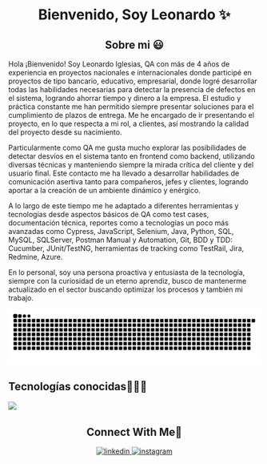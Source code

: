 <h1 align="center">Bienvenido, Soy Leonardo ✨</h1>

<h2 align="center">Sobre mi 😃</h2>

<p>
  Hola ¡Bienvenido! Soy Leonardo Iglesias, QA con más de 4 años de experiencia en proyectos nacionales e internacionales donde participé en proyectos de tipo bancario, educativo, empresarial, donde logré desarrollar todas las habilidades necesarias para detectar la presencia de defectos en el sistema, logrando ahorrar tiempo y dinero a la empresa. El estudio y práctica constante me han permitido siempre presentar soluciones para el cumplimiento de plazos de entrega. Me he encargado de ir presentando el proyecto, en lo que respecta a mi rol, a clientes, así mostrando la calidad del proyecto desde su nacimiento.
</p>

<p>
  Particularmente como QA me gusta mucho explorar las posibilidades de detectar desvíos en el sistema tanto en frontend como backend, utilizando diversas técnicas y manteniendo siempre la mirada crítica del cliente y del usuario final. Este contacto me ha llevado a desarrollar habilidades de comunicación asertiva tanto para compañeros, jefes y clientes, logrando aportar a la creación de un ambiente dinámico y enérgico.
</p>

<p>
  A lo largo de este tiempo me he adaptado a diferentes herramientas y tecnologías desde aspectos básicos de QA como test cases, documentación técnica, reportes como a tecnologías un poco más avanzadas como Cypress, JavaScript, Selenium, Java, Python, SQL, MySQL, SQLServer, Postman Manual y Automation, Git, BDD y TDD: Cucumber, JUnit/TestNG, herramientas de tracking como TestRail, Jira, Redmine, Azure.
</p>

<p>
  En lo personal, soy una persona proactiva y entusiasta de la tecnología, siempre con la curiosidad de un eterno aprendiz, busco de mantenerme actualizado en el sector buscando optimizar los procesos y también mi trabajo.
</p>

<p align="center">
  <img src="https://github.com/7oSkaaa/7oSkaaa/blob/output/github-contribution-grid-snake.svg?" alt="Snake Game"/>
</p>

<h2>Tecnologías conocidas👨🏻‍💻</h2>

<p align="left">
  <a href="https://skillicons.dev">
    <img src="https://skillicons.dev/icons?i=html,css,js,ts,react,angular,materialui,wordpress,py,django,java,go,rust,nodejs,graphql,mysql,sqlite,mongodb,postgres,selenium,cypress,gherkin,postman,docker,jenkins,git,github,gitlab,gradle,maven,vscode,pycharm,eclipse,androidstudio,idea,sublime,linux,ubuntu,windows,bash,azure,gmail,notion,discord,bots&perline=12" />
  </a>
</p>

<div align="center">
  <h2>Connect With Me🤝</h2>
</div>

<p align="center">
  <a href="https://www.linkedin.com/in/leonardo-gabriel-iglesias-60b33a355/" target="_blank">
    <img src="https://user-images.githubusercontent.com/88904952/234979284-68c11d7f-1acc-4f0c-ac78-044e1037d7b0.png" alt="linkedin" height="50" width="50" />
  </a>
  <a href="https://www.instagram.com/leo_churches?utm_source=ig_web_button_share_sheet&igsh=ZDNlZDc0MzIxNw==" target="_blank">
    <img src="https://user-images.githubusercontent.com/88904952/234981169-2dd1e58f-4b7e-468c-8213-034ba62156c3.png" alt="instagram" height="50" width="50" />
  </a>
</p>
